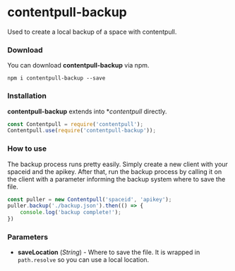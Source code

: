 # contentpull-backup

Used to create a local backup of a space with contentpull.

### Download

You can download **contentpull-backup** via npm.

```
npm i contentpull-backup --save
```

### Installation

**contentpull-backup** extends into **contentpull* directly.

```javascript
const Contentpull = require('contentpull');
Contentpull.use(require('contentpull-backup'));
```

### How to use

The backup process runs pretty easily. Simply create a new client with your
spaceid and the apikey. After that, run the backup process by calling it on
the client with a parameter informing the backup system where to save the file.

```javascript
const puller = new Contentpull('spaceid', 'apikey');
puller.backup('./backup.json').then(() => {
    console.log('backup complete!');
})
```

### Parameters

* **saveLocation** (*String*) - Where to save the file. It is wrapped in
`path.resolve` so you can use a local location.
